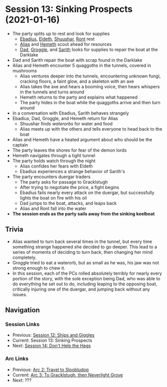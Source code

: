 # Session 13: Sinking Prospects (2021-01-16)
* The party splits up to rest and look for supplies
    * [Ebadius](../../characters/pcs/ebadius.md), [Eldeth](../../characters/party/eldeth.md), [Shuushar](../../characters/party/shuushar.md), [Ront](../../characters/party/ront.md) rest
    * [Alias](../../characters/pcs/alias.md) and [Hemeth](../../characters/party/hemeth.md) scout ahead for resources
    * [Dad](../../characters/pcs/dad.md), [Groggle](../../characters/pcs/groggle.md), and [Sarith](../../characters/party/sarith.md) looks for supplies to repair the boat at the Darklake
* Dad and Sarith repair the boat with scrap found in the Darklake
* Alias and Hemeth encounter 5 quaggoths in the tunnels, covered in mushrooms
    * Alias ventures deeper into the tunnels, encountering unknown fungi, cracking floors, a faint glow, and a skeleton with an axe
    * Alias takes the axe and hears a booming voice, then hears whispers in the tunnels and turns around
    * Hemeth returns to the party and explains what happened
    * The party hides in the boat while the quaggoths arrive and then turn around
* In a conversation with Ebadius, Sarith behaves strangely
* Ebadius, Dad, Groggle, and Hemeth return for Alias
    * Shuushar finds *waterorbs* for water and food
    * Alias meets up with the others and tells everyone to head back to the boat
* Alias and Hemeth have a heated argument about who should be the captain
* The party leaves the shores for fear of the demon lords
* Hemeth navigates through a tight tunnel
* The party holds watch through the night
    * Alias confides her fears with Eldeth
    * Ebadius experiences a strange behavior of Sarith's
* The party encounters duergar traders
    * The party asks for passage to Gracklstugh
    * After trying to negotiate the price, a fight begins
    * Ebadius fails nearly every attack on the duergar, but successfully lights the boat on fire with his oil
    * Dad jumps to the boat, attacks, and leaps back
    * Alias and Ront fall into the water
* **The session ends as the party sails away from the sinking keelboat**

## Trivia
* Alias wanted to turn back several times in the tunnel, but every time something strange happened she decided to go deeper. This lead to a series of moments of deciding to turn back, then changing her mind completely.
* Groggle tried to eat a waterorb, but as small as he was, his jaw was not strong enough to chew it.
* In this session, each of the PCs rolled absolutely terribly for nearly every portion of the story, with the sole exception being Dad, who was able to do everything he set out to do, including leaping to the opposing boat, critically injuring one of the duergar, and jumping back without any issues.

## Navigation
### Session Links
* Previous: [Session 12: Ships and Giggles](session12-2021-01-03.md)
* Current: Session 13: Sinking Prospects
* Next: [Session 14: Don't Help the Hags](session14-2021-02-06.md)

### Arc Links
* Previous: [Arc 2: Travel to Sloobludop](../arc02/info.md)
* Current: [Arc 3: To Gracklstugh, then Neverlight Grove](info.md)
* Next: ???
